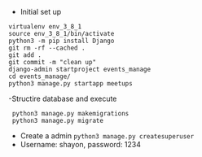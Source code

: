  - Initial set up
 ```
virtualenv env_3_8_1
source env_3_8_1/bin/activate
python3 -m pip install Django
git rm -rf --cached .
git add .
git commit -m "clean up"
django-admin startproject events_manage
cd events_manage/
python3 manage.py startapp meetups
```

-Structire database and execute
```
 python3 manage.py makemigrations
 python3 manage.py migrate
```
 - Create a admin `python3 manage.py createsuperuser`
 - Username: shayon, password: 1234


